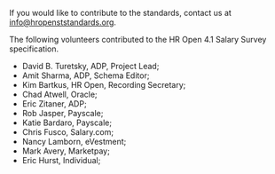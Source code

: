If you would like to contribute to the standards, contact us at info@hropenststandards.org.

The following volunteers contributed to the HR Open 4.1 Salary Survey specification.  
* David B. Turetsky, ADP, Project Lead;  
* Amit Sharma, ADP, Schema Editor; 
* Kim Bartkus, HR Open, Recording Secretary;  
* Chad Atwell, Oracle;  
* Eric Zitaner, ADP;  
* Rob Jasper, Payscale;  
* Katie Bardaro, Payscale;
* Chris Fusco, Salary.com; 
* Nancy Lamborn, eVestment;  
* Mark Avery, Marketpay;  
* Eric Hurst, Individual;  
